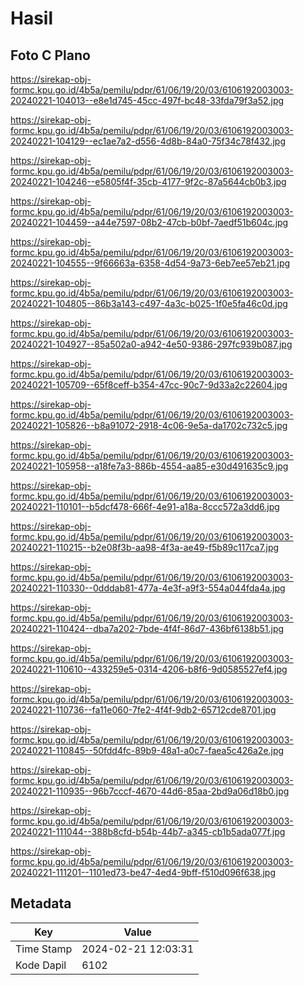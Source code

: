 # Hasil

## Foto C Plano

https://sirekap-obj-formc.kpu.go.id/4b5a/pemilu/pdpr/61/06/19/20/03/6106192003003-20240221-104013--e8e1d745-45cc-497f-bc48-33fda79f3a52.jpg

https://sirekap-obj-formc.kpu.go.id/4b5a/pemilu/pdpr/61/06/19/20/03/6106192003003-20240221-104129--ec1ae7a2-d556-4d8b-84a0-75f34c78f432.jpg

https://sirekap-obj-formc.kpu.go.id/4b5a/pemilu/pdpr/61/06/19/20/03/6106192003003-20240221-104246--e5805f4f-35cb-4177-9f2c-87a5644cb0b3.jpg

https://sirekap-obj-formc.kpu.go.id/4b5a/pemilu/pdpr/61/06/19/20/03/6106192003003-20240221-104459--a44e7597-08b2-47cb-b0bf-7aedf51b604c.jpg

https://sirekap-obj-formc.kpu.go.id/4b5a/pemilu/pdpr/61/06/19/20/03/6106192003003-20240221-104555--9f66663a-6358-4d54-9a73-6eb7ee57eb21.jpg

https://sirekap-obj-formc.kpu.go.id/4b5a/pemilu/pdpr/61/06/19/20/03/6106192003003-20240221-104805--86b3a143-c497-4a3c-b025-1f0e5fa46c0d.jpg

https://sirekap-obj-formc.kpu.go.id/4b5a/pemilu/pdpr/61/06/19/20/03/6106192003003-20240221-104927--85a502a0-a942-4e50-9386-297fc939b087.jpg

https://sirekap-obj-formc.kpu.go.id/4b5a/pemilu/pdpr/61/06/19/20/03/6106192003003-20240221-105709--65f8ceff-b354-47cc-90c7-9d33a2c22604.jpg

https://sirekap-obj-formc.kpu.go.id/4b5a/pemilu/pdpr/61/06/19/20/03/6106192003003-20240221-105826--b8a91072-2918-4c06-9e5a-da1702c732c5.jpg

https://sirekap-obj-formc.kpu.go.id/4b5a/pemilu/pdpr/61/06/19/20/03/6106192003003-20240221-105958--a18fe7a3-886b-4554-aa85-e30d491635c9.jpg

https://sirekap-obj-formc.kpu.go.id/4b5a/pemilu/pdpr/61/06/19/20/03/6106192003003-20240221-110101--b5dcf478-666f-4e91-a18a-8ccc572a3dd6.jpg

https://sirekap-obj-formc.kpu.go.id/4b5a/pemilu/pdpr/61/06/19/20/03/6106192003003-20240221-110215--b2e08f3b-aa98-4f3a-ae49-f5b89c117ca7.jpg

https://sirekap-obj-formc.kpu.go.id/4b5a/pemilu/pdpr/61/06/19/20/03/6106192003003-20240221-110330--0dddab81-477a-4e3f-a9f3-554a044fda4a.jpg

https://sirekap-obj-formc.kpu.go.id/4b5a/pemilu/pdpr/61/06/19/20/03/6106192003003-20240221-110424--dba7a202-7bde-4f4f-86d7-436bf6138b51.jpg

https://sirekap-obj-formc.kpu.go.id/4b5a/pemilu/pdpr/61/06/19/20/03/6106192003003-20240221-110610--433259e5-0314-4206-b8f6-9d0585527ef4.jpg

https://sirekap-obj-formc.kpu.go.id/4b5a/pemilu/pdpr/61/06/19/20/03/6106192003003-20240221-110736--fa11e060-7fe2-4f4f-9db2-65712cde8701.jpg

https://sirekap-obj-formc.kpu.go.id/4b5a/pemilu/pdpr/61/06/19/20/03/6106192003003-20240221-110845--50fdd4fc-89b9-48a1-a0c7-faea5c426a2e.jpg

https://sirekap-obj-formc.kpu.go.id/4b5a/pemilu/pdpr/61/06/19/20/03/6106192003003-20240221-110935--96b7cccf-4670-44d6-85aa-2bd9a06d18b0.jpg

https://sirekap-obj-formc.kpu.go.id/4b5a/pemilu/pdpr/61/06/19/20/03/6106192003003-20240221-111044--388b8cfd-b54b-44b7-a345-cb1b5ada077f.jpg

https://sirekap-obj-formc.kpu.go.id/4b5a/pemilu/pdpr/61/06/19/20/03/6106192003003-20240221-111201--1101ed73-be47-4ed4-9bff-f510d096f638.jpg


## Metadata

| Key        | Value               |
| ---------- | ------------------- |
| Time Stamp | 2024-02-21 12:03:31 |
| Kode Dapil | 6102                |



